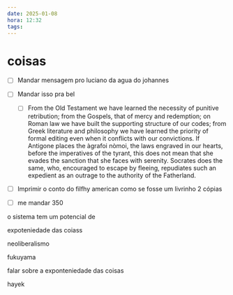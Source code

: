 ```yaml
---
date: 2025-01-08
hora: 12:32
tags:
---
```


# coisas 
- [ ] Mandar mensagem pro luciano da agua do johannes

- [ ] Mandar isso pra bel 
	- [ ] From the Old Testament we have learned the necessity of punitive retribution; from the Gospels, that of mercy and redemption; on Roman law we have built the supporting structure of our codes; from Greek literature and philosophy we have learned the priority of formal editing even when it conflicts with our convictions. If Antigone places the àgrafoi nòmoi, the laws engraved in our hearts, before the imperatives of the tyrant, this does not mean that she evades the sanction that she faces with serenity. Socrates does the same, who, encouraged to escape by fleeing, repudiates such an expedient as an outrage to the authority of the Fatherland.
- [ ] Imprimir o conto do filfhy american como se fosse um livrinho 2 cópias
- [ ] me mandar 350

o sistema tem um potencial de 


expoteniedade das coiass


neoliberalismo 

fukuyama

falar sobre a exponteniedade das coisas


hayek

